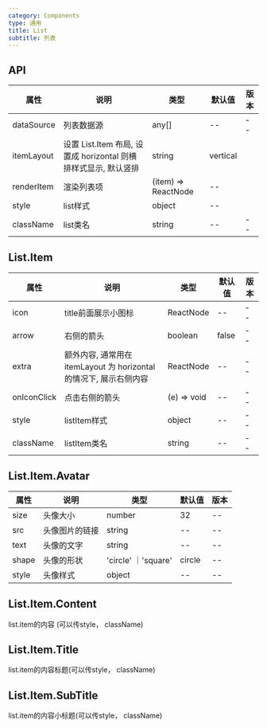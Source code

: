 ```yaml
---
category: Components
type: 通用
title: List
subtitle: 列表
---
```

## API

| 属性 | 说明 | 类型 | 默认值 | 版本 |
| --- | --- | --- | --- | --- |
|dataSource|列表数据源|any[]|--|--|
|itemLayout|设置 List.Item 布局, 设置成 horizontal 则横排样式显示, 默认竖排 | string | vertical||
|renderItem|渲染列表项|(item) => ReactNode| --||
|style|list样式| object| --||
|className|list类名|string|--|--|



## List.Item
| 属性 | 说明 | 类型 | 默认值 | 版本 |
| --- | --- | --- | --- | --- |
|icon|title前面展示小图标|ReactNode| --| --|
|arrow|右侧的箭头| boolean|false|--|
|extra|额外内容, 通常用在 itemLayout 为 horizontal 的情况下, 展示右侧内容| ReactNode | --|--|
|onIconClick|点击右侧的箭头|(e) => void|--|--|
|style|listItem样式| object| --|--|
|className|listItem类名| string |--|--|

## List.Item.Avatar
| 属性 | 说明 | 类型 | 默认值 | 版本 |
| --- | --- | --- | --- | --- |
|size|头像大小|number| 32|--|
|src|头像图片的链接| string|--|--|
|text|头像的文字|string|--|--|
|shape| 头像的形状| 'circle' ｜'square' | circle|--|
|style|头像样式| object|--|--|

## List.Item.Content
list.item的内容 (可以传style， className)
## List.Item.Title
list.item的内容标题(可以传style， className)
## List.Item.SubTitle
list.item的内容小标题(可以传style， className)



